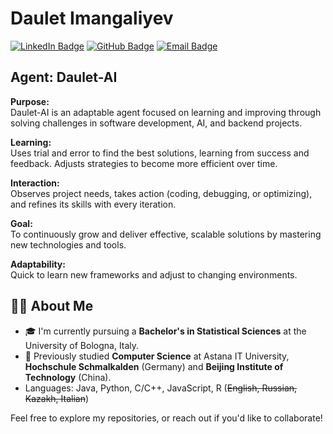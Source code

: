 # Daulet Imangaliyev

[![LinkedIn Badge](https://img.shields.io/badge/-Daulet_Imangaliyev-blue?style=flat-square&logo=Linkedin&logoColor=white&link=https://www.linkedin.com/in/daulet-imangaliyev/)](https://www.linkedin.com/in/daulet-imangaliyev/) 
[![GitHub Badge](https://img.shields.io/badge/-BeadsForPGs-black?style=flat-square&logo=github&logoColor=white&link=https://github.com/BeadsForPGs)](https://github.com/BeadsForPGs) 
[![Email Badge](https://img.shields.io/badge/-dauletimangaliyev@gmail.com-c14438?style=flat-square&logo=Gmail&logoColor=white&link=mailto:dauletimangaliyev@gmail.com)](mailto:dauletimangaliyev@gmail.com)

## Agent: **Daulet-AI**

**Purpose:**  
Daulet-AI is an adaptable agent focused on learning and improving through solving challenges in software development, AI, and backend projects.

**Learning:**  
Uses trial and error to find the best solutions, learning from success and feedback. Adjusts strategies to become more efficient over time.

**Interaction:**  
Observes project needs, takes action (coding, debugging, or optimizing), and refines its skills with every iteration.

**Goal:**  
To continuously grow and deliver effective, scalable solutions by mastering new technologies and tools.

**Adaptability:**  
Quick to learn new frameworks and adjust to changing environments.

## 👨‍💻 About Me

- 🎓 I'm currently pursuing a **Bachelor's in Statistical Sciences** at the University of Bologna, Italy.
- 🏫 Previously studied **Computer Science** at Astana IT University, **Hochschule Schmalkalden** (Germany) and **Beijing Institute of Technology** (China).
- Languages: Java, Python, C/C++, JavaScript, R (~~English, Russian, Kazakh, Italian~~)


Feel free to explore my repositories, or reach out if you'd like to collaborate!
